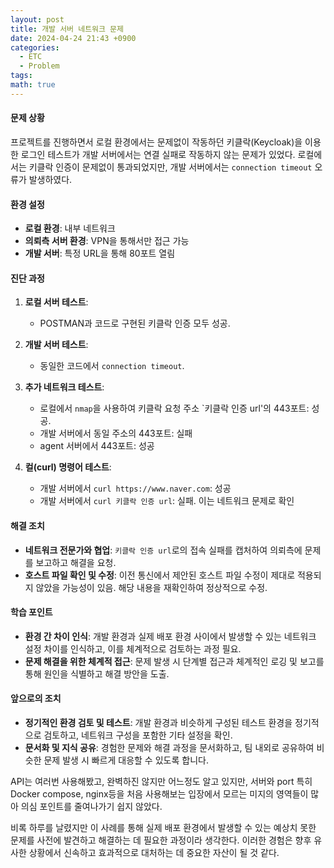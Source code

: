 ```yaml
---
layout: post
title: 개발 서버 네트워크 문제
date: 2024-04-24 21:43 +0900
categories:
  - ETC
  - Problem
tags: 
math: true
---
```


#### 문제 상황

프로젝트를 진행하면서 로컬 환경에서는 문제없이 작동하던 키클락(Keycloak)을 이용한 로그인 테스트가 개발 서버에서는 연결 실패로 작동하지 않는 문제가 있었다. 로컬에서는 키클락 인증이 문제없이 통과되었지만, 개발 서버에서는 `connection timeout` 오류가 발생하였다.

#### 환경 설정

- **로컬 환경**: 내부 네트워크
- **의뢰측 서버 환경**: VPN을 통해서만 접근 가능
- **개발 서버**: 특정 URL을 통해 80포트 열림

#### 진단 과정

1. **로컬 서버 테스트**:
    
    - POSTMAN과 코드로 구현된 키클락 인증 모두 성공.
2. **개발 서버 테스트**:
    
    - 동일한 코드에서 `connection timeout`.
3. **추가 네트워크 테스트**:
    
    - 로컬에서 `nmap`을 사용하여 키클락 요청 주소 `키클락 인증 url'의 443포트: 성공.
    - 개발 서버에서 동일 주소의 443포트: 실패
    - agent 서버에서 443포트: 성공
4. **컬(curl) 명령어 테스트**:
    
    - 개발 서버에서 `curl https://www.naver.com`: 성공
    - 개발 서버에서 `curl 키클락 인증 url`: 실패. 이는 네트워크 문제로 확인

#### 해결 조치

- **네트워크 전문가와 협업**: `키클락 인증 url`로의 접속 실패를 캡처하여 의뢰측에 문제를 보고하고 해결을 요청.
- **호스트 파일 확인 및 수정**: 이전 통신에서 제안된 호스트 파일 수정이 제대로 적용되지 않았을 가능성이 있음. 해당 내용을 재확인하여 정상적으로 수정.

#### 학습 포인트

- **환경 간 차이 인식**: 개발 환경과 실제 배포 환경 사이에서 발생할 수 있는 네트워크 설정 차이를 인식하고, 이를 체계적으로 검토하는 과정 필요.
- **문제 해결을 위한 체계적 접근**: 문제 발생 시 단계별 접근과 체계적인 로깅 및 보고를 통해 원인을 식별하고 해결 방안을 도출.

#### 앞으로의 조치

- **정기적인 환경 검토 및 테스트**: 개발 환경과 비슷하게 구성된 테스트 환경을 정기적으로 검토하고, 네트워크 구성을 포함한 기타 설정을 확인.
- **문서화 및 지식 공유**: 경험한 문제와 해결 과정을 문서화하고, 팀 내외로 공유하여 비슷한 문제 발생 시 빠르게 대응할 수 있도록 합니다.


API는 여러번 사용해봤고, 완벽하진 않지만 어느정도 알고 있지만, 서버와 port 특히 Docker compose, nginx등을 처음 사용해보는 입장에서 모르는 미지의 영역들이 많아 의심 포인트를 줄여나가기 쉽지 않았다. 

비록 하루를 날렸지만 이 사례를 통해 실제 배포 환경에서 발생할 수 있는 예상치 못한 문제를 사전에 발견하고 해결하는 데 필요한 과정이라 생각한다. 이러한 경험은 향후 유사한 상황에서 신속하고 효과적으로 대처하는 데 중요한 자산이 될 것 같다.

